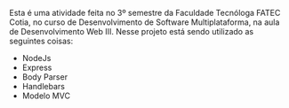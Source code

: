 Esta é uma atividade feita no 3º semestre da Faculdade Tecnóloga FATEC Cotia, no curso de Desenvolvimento de Software Multiplataforma, na aula de Desenvolvimento Web III.
Nesse projeto está sendo utilizado as seguintes coisas:
- NodeJs
- Express
- Body Parser
- Handlebars
- Modelo MVC
